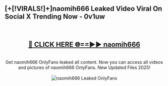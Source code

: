 <h2>[+[!VIRALS!]+]naomih666 Leaked Video Viral On Social X Trending Now - 0v1uw</h2>
<br>
<div align="center">
<h2><a href="https://libra.edu.pl?naomih666" rel="nofollow">🔴 CLICK HERE 🌐==►► naomih666</a></h2>
<br>
Get naomih666 OnlyFans leaked all content. Now you can access all videos and pictures of naomih666 OnlyFans. New Updated Files 2025!
<br>
<br>
<a href="https://libra.edu.pl?naomih666" rel="nofollow" data-target="animated-image.originalLink"><img src="https://i.ibb.co.com/WyWwxjT/player-gif2.gif" alt="naomih666 Leaked OnlyFans" style="max-width: 100%; display: inline-block;" data-target="animated-image.originalImage"></a>
</div>
<br>